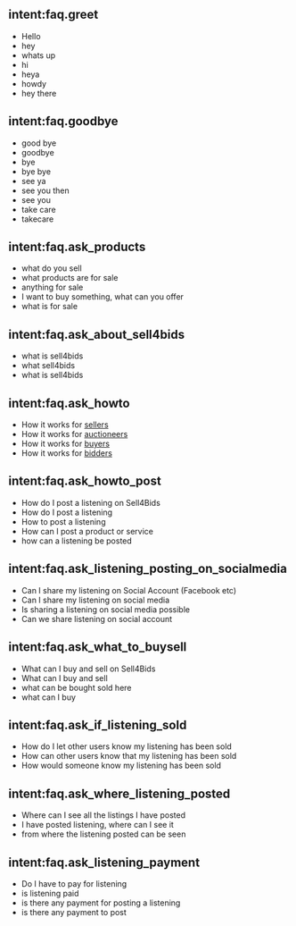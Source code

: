 ## intent:faq.greet
- Hello
- hey
- whats up
- hi
- heya
- howdy
- hey there

## intent:faq.goodbye
- good bye
- goodbye
- bye
- bye bye
- see ya
- see you then
- see you
- take care
- takecare

## intent:faq.ask_products
- what do you sell
- what products are for sale
- anything for sale
- I want to buy something, what can you offer
- what is for sale

## intent:faq.ask_about_sell4bids
- what is sell4bids
- what sell4bids
- what is sell4bids

## intent:faq.ask_howto
- How it works for [sellers](buyerseller)
- How it works for [auctioneers](buyerseller)
- How it works for [buyers](buyerseller)
- How it works for [bidders](buyerseller)

## intent:faq.ask_howto_post
- How do I post a listening on Sell4Bids
- How do I post a listening
- How to post a listening
- How can I post a product or service
- how can a listening be posted

## intent:faq.ask_listening_posting_on_socialmedia
- Can I share my listening on Social Account (Facebook etc)
- Can I share my listening on social media
- Is sharing a listening on social media possible
- Can we share listening on social account

## intent:faq.ask_what_to_buysell
- What can I buy and sell on Sell4Bids
- What can I buy and sell
- what can be bought sold here
- what can I buy

## intent:faq.ask_if_listening_sold
- How do I let other users know my listening has been sold
- How can other users know that my listening has been sold
- How would someone know my listening has been sold

## intent:faq.ask_where_listening_posted
- Where can I see all the listings I have posted
- I have posted listening, where can I see it
- from where the listening posted can be seen

## intent:faq.ask_listening_payment
- Do I have to pay for listening
- is listening paid
- is there any payment for posting a listening
- is there any payment to post
